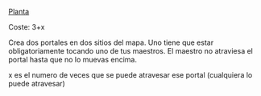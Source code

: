 [Planta](Elementos/Planta.md)

Coste: 3+x

Crea dos portales en dos sitios del mapa. Uno tiene que estar obligatoriamente tocando uno de tus maestros.
El maestro no atraviesa el portal hasta que no lo muevas encima.

x es el numero de veces que se puede atravesar ese portal (cualquiera lo puede atravesar)